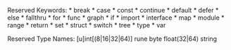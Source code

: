 Reserved Keywords:
	* break
	* case
	* const
	* continue
	* default
	* defer
	* else
	* fallthru
	* for
	* func
	* graph
	* if
	* import
	* interface
	* map
	* module
	* range
	* return
	* set
	* struct
	* switch
	* tree
	* type
	* var

Reserved Type Names:
	[u]int[(8|16|32|64)]
	rune
	byte
	float(32|64)
	string
